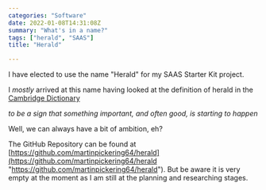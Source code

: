 ```yaml
---
categories: "Software"
date: 2022-01-08T14:31:08Z
summary: "What's in a name?"
tags: ["herald", "SAAS"]
title: "Herald"

---
```

I have elected to use the name "Herald" for my SAAS Starter Kit project.

I _mostly_ arrived at this name having looked at the definition of herald in the [Cambridge Dictionary](https://dictionary.cambridge.org/dictionary/english/herald)

   _to be a sign that something important, and often good, is starting to happen_

Well, we can always have a bit of ambition, eh?

The GitHub Repository can be found at [https://github.com/martinpickering64/herald](https://github.com/martinpickering64/herald "https://github.com/martinpickering64/herald"). But be aware it is very empty at the moment as I am still at the planning and researching stages.
